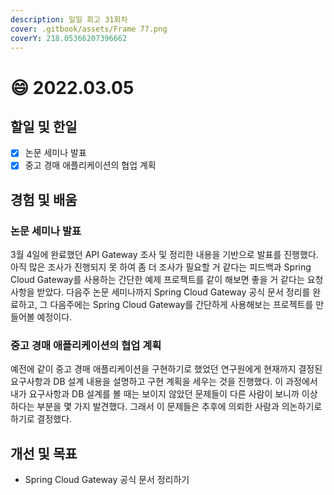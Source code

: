 ```yaml
---
description: 일일 회고 31회차
cover: .gitbook/assets/Frame 77.png
coverY: 218.05366207396662
---
```


# 😄 2022.03.05

## 할일 및 한일

* [x] 논문 세미나 발표
* [x] 중고 경매 애플리케이션의 협업 계획

## 경험 및 배움

### 논문 세미나 발표

3월 4일에 완료했던 API Gateway 조사 및 정리한 내용을 기반으로 발표를 진행했다. 아직 많은 조사가 진행되지 못 하여 좀 더 조사가 필요할 거 같다는 피드백과 Spring Cloud Gateway를 사용하는 간단한 예제 프로젝트를 같이 해보면 좋을 거 같다는 요청사항을 받았다. 다음주 논문 세미나까지 Spring Cloud Gateway 공식 문서 정리를 완료하고, 그 다음주에는 Spring Cloud Gateway를 간단하게 사용해보는 프로젝트를 만들어볼 예정이다.



### 중고 경매 애플리케이션의 협업 계획

예전에 같이 중고 경매 애플리케이션을 구현하기로 했었던 연구원에게 현재까지 결정된 요구사항과 DB 설계 내용을 설명하고 구현 계획을 세우는 것을 진행했다. 이 과정에서 내가 요구사항과 DB 설계를 볼 때는 보이지 않았던 문제들이 다른 사람이 보니까 이상하다는 부분을 몇 가지 발견했다. 그래서 이 문제들은 추후에 의뢰한 사람과 의논하기로 하기로 결정했다.



## 개선 및 목표

* Spring Cloud Gateway 공식 문서 정리하기
